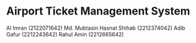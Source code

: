 # Airport Ticket Management System

Al Imran (2122071642)
Md. Mubtasin Hasnat Shihab (2212374042)
Adib Gafur (2212243642)
Rahul Amin (2212665642)

